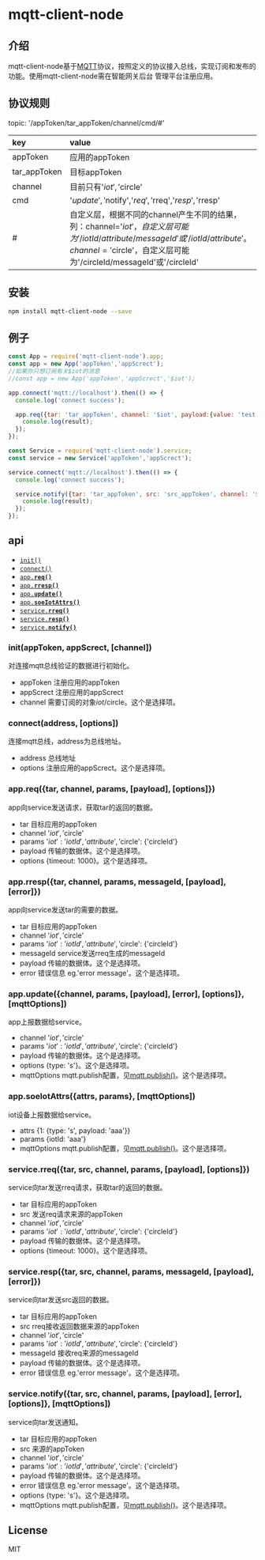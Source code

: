 # mqtt-client-node

## 介绍
mqtt-client-node基于[MQTT](http://mqtt.org/)协议，按照定义的协议接入总线，实现订阅和发布的功能。使用mqtt-client-node需在智能网关后台
管理平台注册应用。

## 协议规则
topic: '/appToken/tar_appToken/channel/cmd/#'

| key        | value           |
| :------------- |:-------------|
| appToken | 应用的appToken |
| tar_appToken | 目标appToken |
| channel | 目前只有'$iot','$circle' |
| cmd | '$update','$notify','$req','$rreq','$resp','$rresp' |
| # | 自定义层，根据不同的channel产生不同的结果，列：channel='$iot'，自定义层可能为'/iotId/attribute/messageId'或'/iotId/attribute'。channel='$circle'，自定义层可能为'/circleId/messageId'或'/circleId' |

## 安装

```sh
npm install mqtt-client-node --save
```

## 例子
```javascript
const App = require('mqtt-client-node').app;
const app = new App('appToken','appScrect');
//如果你只想订阅有关$iot的消息
//const app = new App('appToken','appScrect','$iot');

app.connect('mqtt://localhost').then(() => {
  console.log('connect success');

  app.req({tar: 'tar_appToken', channel: '$iot', payload:{value: 'test'}}).then((result) => {
    console.log(result);
  });
});

const Service = require('mqtt-client-node').service;
const service = new Service('appToken','appScrect');

service.connect('mqtt://localhost').then(() => {
  console.log('connect success');

  service.notify({tar: 'tar_appToken', src: 'src_appToken', channel: '$iot', payload:{value: 'test'}}).then((result) => {
    console.log(result);
  });
});
```

## api
* <a href="#connect"><code>init()</code></a>
* <a href="#connect"><code>connect()</code></a>
* <a href="#req"><code>app.<b>req()</b></code></a>
* <a href="#rresp"><code>app.<b>rresp()</b></code></a>
* <a href="#update"><code>app.<b>update()</b></code></a>
* <a href="#soeIotAttrs"><code>app.<b>soeIotAttrs()</b></code></a>
* <a href="#rreq"><code>service.<b>rreq()</b></code></a>
* <a href="#resp"><code>service.<b>resp()</b></code></a>
* <a href="#notify"><code>service.<b>notify()</b></code></a>

<a name="init"></a>
### init(appToken, appScrect, [channel])
对连接mqtt总线验证的数据进行初始化。
* appToken 注册应用的appToken
* appScrect 注册应用的appScrect
* channel 需要订阅的对象$iot/$circle。这个是选择项。

<a name="connect"></a>
### connect(address, [options])
连接mqtt总线，address为总线地址。
* address 总线地址
* options 注册应用的appScrect。这个是选择项。

<a name="req"></a>
### app.req({tar, channel, params, [payload], [options]})
app向service发送请求，获取tar的返回的数据。
* tar 目标应用的appToken
* channel '$iot','$circle'
* params '$iot': {'iotId','attribute'}, '$circle': {'circleId'}
* payload 传输的数据体。这个是选择项。
* options {timeout: 1000}。这个是选择项。

<a name="rresp"></a>
### app.rresp({tar, channel, params, messageId, [payload], [error]})
app向service发送tar的需要的数据。
* tar 目标应用的appToken
* channel '$iot','$circle'
* params '$iot': {'iotId','attribute'}, '$circle': {'circleId'}
* messageId service发送rreq生成的messageId
* payload 传输的数据体。这个是选择项。
* error 错误信息 eg.'error message'。这个是选择项。

<a name="update"></a>
### app.update({channel, params, [payload], [error], [options]}, [mqttOptions])
app上报数据给service。
* channel '$iot','$circle'
* params '$iot': {'iotId','attribute'}, '$circle': {'circleId'}
* payload 传输的数据体。这个是选择项。
* options {type: 's'}。这个是选择项。
* mqttOptions mqtt.publish配置，见[mqtt.publish()](https://github.com/mqttjs/MQTT.js#publish)。这个是选择项。

<a name="soeIotAttrs"></a>
### app.soeIotAttrs({attrs, params}, [mqttOptions])
iot设备上报数据给service。
* attrs {1: {type: 's', payload: 'aaa'}}
* params {iotId: 'aaa'}
* mqttOptions mqtt.publish配置，见[mqtt.publish()](https://github.com/mqttjs/MQTT.js#publish)。这个是选择项。

<a name="rreq"></a>
### service.rreq({tar, src, channel, params, [payload], [options]})
service向tar发送rreq请求，获取tar的返回的数据。
* tar 目标应用的appToken
* src 发送req请求来源的appToken
* channel '$iot','$circle'
* params '$iot': {'iotId','attribute'}, '$circle': {'circleId'}
* payload 传输的数据体。这个是选择项。
* options {timeout: 1000}。这个是选择项。

<a name="resp"></a>
### service.resp({tar, src, channel, params, messageId, [payload], [error]})
service向tar发送src返回的数据。
* tar 目标应用的appToken
* src rreq接收返回数据来源的appToken
* channel '$iot','$circle'
* params '$iot': {'iotId','attribute'}, '$circle': {'circleId'}
* messageId 接收req来源的messageId
* payload 传输的数据体。这个是选择项。
* error 错误信息 eg.'error message'。这个是选择项。

<a name="notify"></a>
### service.notify({tar, src, channel, params, [payload], [error], [options]}, [mqttOptions])
service向tar发送通知。
* tar 目标应用的appToken
* src 来源的appToken
* channel '$iot','$circle'
* params '$iot': {'iotId','attribute'}, '$circle': {'circleId'}
* payload 传输的数据体。这个是选择项。
* error 错误信息 eg.'error message'。这个是选择项。
* options {type: 's'}。这个是选择项。
* mqttOptions mqtt.publish配置，见[mqtt.publish()](https://github.com/mqttjs/MQTT.js#publish)。这个是选择项。

## License
MIT

